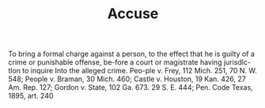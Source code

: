 ---
title: Accuse
letter: A
permalink: "/definitions/bld-accuse.html"
body: To bring a formal charge against a person, to the effect that he is guilty of
  a crime or punishable offense, be-fore a court or magistrate having jurisdlc-tlon
  to inquire Into the alleged crime. Peo-ple v. Frey, 112 Mich. 251, 70 N. W. 548;
  People v. Braman, 30 Mich. 460; Castle v. Houston, 19 Kan. 426, 27 Am. Rep. 127;
  Gordon v. State, 102 Ga. 673. 29 S. E. 444; Pen. Code Texas, 1895, art. 240
published_at: '2018-07-07'
source: Black's Law Dictionary 2nd Ed (1910)
layout: post
---